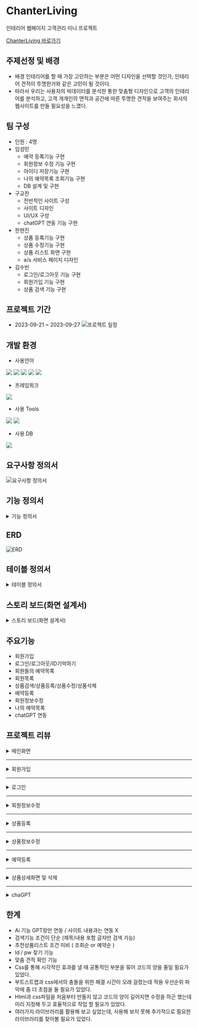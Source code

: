 # ChanterLiving
인테리어 웹페이지 고객관리 미니 프로젝트

[ChanterLiving 바로가기](http://joeun27082.cafe24.com/)

## 주제선정 및 배경
* 배경 인테리어를 할 때 가장 고민하는 부분은 어떤 디자인을 선택할 것인가, 인테리어 견적이 투명한가와 같은 고민이 될 것이다.
* 따라서 우리는 사용자의 빅데이터를 분석한 통한 맞춤형 디자인으로 고객의 인테리어를 분석하고, 고객 개개인의 면적과 공간에 따른 투명한 견적을 보여주는 회사의 웹사이트를 만들 필요성을 느꼈다.

## 팀 구성
* 인원 : 4명
* 임성민
  - 예약 등록기능 구현
  - 회원정보 수정 기능 구현
  - 아이디 저장기능 구현
  - 나의 예약목록 조회기능 구현
  - DB 설계 및 구현
* 구교찬
  - 전반적인 사이트 구성
  - 사이트 디자인
  - UI/UX 구성
  - chatGPT 연동 기능 구현
* 한현진
  - 상품 등록기능 구현
  - 상품 수정기능 구현
  - 상품 리스트 화면 구현
  - a/s 서비스 페이지 디자인
* 김수빈
  - 로그인/로그아웃 기능 구현
  - 회원가입 기능 구현
  - 상품 검색 기능 구현

## 프로젝트 기간
* 2023-09-21 ~ 2023-09-27
![프로젝트 일정](https://github.com/ybm1968/ChanterLiving/assets/132187402/1083f6e8-99bd-4292-982b-b203e6c8709a)

## 개발 환경
* 사용언어
  
<img src="https://img.shields.io/badge/HTML5-E34F26?style=flat&logo=HTML5&logoColor=white"/> <img src="https://img.shields.io/badge/JavaScript-F7DF1E?style=flat&logo=JavaScript&logoColor=white"/> <img src="https://img.shields.io/badge/CSS3-1572B6?style=flat&logo=CSS3&logoColor=white"/> <img src="https://img.shields.io/badge/Java-007396?style=flat&logo=Java&logoColor=white"/> <img src="https://img.shields.io/badge/MySQL-4479A1?style=flat&logo=MySQL&logoColor=white"/>

* 프레임워크
<img src="https://img.shields.io/badge/Bootstrap-7952B3?style=flat&logo=Bootstrap&logoColor=white"/>

* 사용 Tools
  
<img src="https://img.shields.io/badge/Eclipse-2C2255?style=flat&logo=Eclipse&logoColor=white"/> <img src="https://img.shields.io/badge/MySQL-4479A1?style=flat&logo=MySQL&logoColor=white"/>

* 사용 DB
<img src="https://img.shields.io/badge/MySQL-4479A1?style=flat&logo=MySQL&logoColor=white"/>

## 요구사항 정의서
![요구사항 정의서](https://github.com/ybm1968/ChanterLiving/assets/132187402/461f45e9-6ddc-43dd-b061-ea82d5b3b0da)

## 기능 정의서
<details>
<summary>기능 정의서</summary>
 
![기능정의서1](https://github.com/ybm1968/ChanterLiving/assets/132187402/1549570d-8079-4e98-b72a-1e99c6519737)
![기능정의서2](https://github.com/ybm1968/ChanterLiving/assets/132187402/16b81096-a225-4f60-8db3-dddc96f3f6dd)
![기능정의서3](https://github.com/ybm1968/ChanterLiving/assets/132187402/9a33d5a4-d7ad-46d1-86da-6f1a5a866870)
![기능정의서4](https://github.com/ybm1968/ChanterLiving/assets/132187402/57c2243a-4fd0-48eb-9ed2-1d1668976083)
</details>

## ERD
![ERD](https://github.com/ybm1968/ChanterLiving/assets/132187402/2e1bddde-5c9f-4d61-8a93-f94f179e4d66)

## 테이블 정의서
<details>
<summary>테이블 정의서</summary>
  
 ![테이블 정의서1](https://github.com/ybm1968/ChanterLiving/assets/132187402/d64efbfa-e2e5-4c54-b06a-39d3c09a4897)
![테이블 정의서2](https://github.com/ybm1968/ChanterLiving/assets/132187402/ac51efcc-df00-427c-8147-2156757c802f)
![테이블 정의서3](https://github.com/ybm1968/ChanterLiving/assets/132187402/0c5fbfb6-88c7-4beb-a9d9-1d4fb9cf8af5)

</details>

## 스토리 보드(화면 설계서)
<details>
<summary>스토리 보드(화면 설계서)</summary>

![KakaoTalk_20230927_101315526](https://github.com/ybm1968/ChanterLiving/assets/132187402/def08d0e-efb1-44cc-9982-d8bdef293ac8)
![KakaoTalk_20230927_101315526_01](https://github.com/ybm1968/ChanterLiving/assets/132187402/7b7e3556-c150-4e14-89df-40cd47bca4d5)
![KakaoTalk_20230927_101315526_02](https://github.com/ybm1968/ChanterLiving/assets/132187402/27ed91d1-a9ce-4a29-8805-43df4c5af4a9)
![KakaoTalk_20230927_101315526_03](https://github.com/ybm1968/ChanterLiving/assets/132187402/c49f412d-95b4-48ef-ba53-59f96e6b89f7)
![KakaoTalk_20230927_101315526_04](https://github.com/ybm1968/ChanterLiving/assets/132187402/9e67ab3a-32c2-44a8-b0c4-92ebb61cce38)
![KakaoTalk_20230927_101315526_05](https://github.com/ybm1968/ChanterLiving/assets/132187402/cc1e75fb-05af-408f-bfb3-951a7af1a694)
![KakaoTalk_20230927_101315526_06](https://github.com/ybm1968/ChanterLiving/assets/132187402/00b0fa01-f593-4607-855e-889461224bea)
![KakaoTalk_20230927_101315526_07](https://github.com/ybm1968/ChanterLiving/assets/132187402/8cf8848f-af06-454d-881a-c281491e8273)
</details>

## 주요기능
* 회원가입
* 로그인/로그아웃/ID기억하기
* 회원들의 예약목록
* 회원목록
* 상품검색/상품등록/상품수정/상품삭제
* 예약등록
* 회원정보수정
* 나의 예약목록
* chatGPT 연동

## 프로젝트 리뷰
<details>
<summary>메인화면</summary>

![메인화면1](https://github.com/ybm1968/ChanterLiving/assets/132187402/99bb5911-38d6-4720-86d6-6639ba5928e1)
![메인화면2](https://github.com/ybm1968/ChanterLiving/assets/132187402/3836d045-8d8f-480e-9a4c-2348e7709dad)
![메인화면3](https://github.com/ybm1968/ChanterLiving/assets/132187402/7ff5a95c-c94a-487e-b30c-32d1673b7aa1)
![메인화면4](https://github.com/ybm1968/ChanterLiving/assets/132187402/688a2678-6c49-4ba1-ac84-40132ff529f3)
</details>

---

<details>
<summary>회원가입</summary>
 
![회원가입1](https://github.com/ybm1968/ChanterLiving/assets/132187402/78132687-0d98-4b04-bcf8-a6d26444d11c)
</details>

---

<details>
<summary>로그인</summary>
 
![로그인1](https://github.com/ybm1968/ChanterLiving/assets/132187402/4b5058f2-eaa4-4ce1-bb93-bfdb6167ec39)
</details>

---

<details>
<summary>회원정보수정</summary>
 
![회원정보수정](https://github.com/ybm1968/ChanterLiving/assets/132187402/690e12e9-7463-4a4c-bc8f-fcf0827133ce)
![회원정보수정완료](https://github.com/ybm1968/ChanterLiving/assets/132187402/5111e05f-ab4f-4dca-8dd7-dfc0ee0d2ccf)
</details>

---

<details>
<summary>상품등록</summary>
 
![상품등록1](https://github.com/ybm1968/ChanterLiving/assets/132187402/2f665eaa-3a98-4fc5-81cc-0d0144d407aa)
</details>

---

<details>
<summary>상품정보수정</summary>
 
![상품정보수정1](https://github.com/ybm1968/ChanterLiving/assets/132187402/246a15d6-f669-4552-99af-ca451296bf44)
</details>

---

<details>
<summary>예약등록</summary>
  
![예약페이지1](https://github.com/ybm1968/ChanterLiving/assets/132187402/36c85f3c-d4a3-48d8-a01c-15b3b2d67329)
![예약완료](https://github.com/ybm1968/ChanterLiving/assets/132187402/52f39cac-2af7-4644-830f-27cd0e70223f)
![내예약확인](https://github.com/ybm1968/ChanterLiving/assets/132187402/061cf298-b1e5-46f8-8729-58dfd53635b1)
</details>

---

<details>
<summary>상품상세화면 및 삭제</summary>
 
![상품상세화면및삭제](https://github.com/ybm1968/ChanterLiving/assets/132187402/7c67936e-1814-459c-9036-f3810503bd1c)
</details>

---

<details>
<summary>chaGPT</summary>
 
![ai1](https://github.com/ybm1968/ChanterLiving/assets/132187402/f23dbc77-ea62-48fa-ac32-866a12a3f846)
</details>

## 한계
* Ai 기능 GPT랑만 연동 / 사이트 내용과는 연동 X 
* 검색기능 조건이 단순 (제목/내용 포함 글자만 검색 가능)
* 추천상품리스트 조건 미비 ( 조회순 or 예약순 )
* Id / pw 찾기 기능
* 맞춤 견적 확인 기능
* Css를 통해 시각적인 효과를 낼 때 공통적인 부분을 묶어 코드의 양을 줄일 필요가 있었다.
* 부트스트랩과 css에서의 충돌을 위한 해결 시간이 오래 걸렸는데 적용 우선순위 파악에 좀 더 초점을 둘 필요가 있었다.
* Html과 css파일을 처음부터 만들지 않고 코드의 양이 길어지면 수정을 하곤 했는데 미리 지정해 두고 효율적으로 작업 할 필요가 있었다.
* 여러가지 라이브러리를 활용해 보고 싶었는데, 사용해 보지 못해 추가적으로 필요한 라이브러리를 찾아볼 필요가 있었다.




